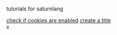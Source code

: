 <p>tutorials for saturnlang</p>
<a href="cookiesenabled.html">check if cookies are enabled</a>
<a href="title.html">create a title</a>
<script src="url.js"></script>
<div id="nav"><span onclick="close()">x</span></div>
<style>
  .nav{
  background-color:black;
  height:1000px;
  width:1000px;
}
.nav span{color:white;}
</style>
<script src="code.js">function(){
  doc.getElementById("nav").style.display ="none";
  }
 </script>
